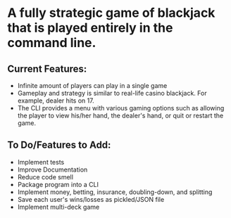 A fully strategic game of blackjack that is played entirely in the command line.
===

Current Features:
---
- Infinite amount of players can play in a single game
- Gameplay and strategy is similar to real-life casino blackjack. For example, dealer hits on 17.
- The CLI provides a menu with various gaming options such as allowing the player to view his/her hand, the dealer's hand, or quit or restart the game.

To Do/Features to Add:
---
- Implement tests
- Improve Documentation
- Reduce code smell
- Package program into a CLI
- Implement money, betting, insurance, doubling-down, and splitting
- Save each user's wins/losses as pickled/JSON file
- Implement multi-deck game

